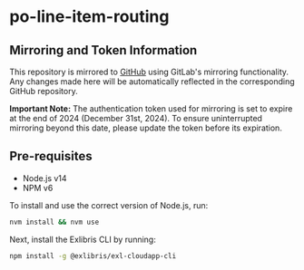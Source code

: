 # po-line-item-routing

## Mirroring and Token Information

This repository is mirrored to [GitHub](https://github.com/OBVSG/po-line-item-routing) using GitLab's mirroring functionality. Any changes made here will be automatically reflected in the corresponding GitHub repository.

**Important Note:** The authentication token used for mirroring is set to expire at the end of 2024 (December 31st, 2024). To ensure uninterrupted mirroring beyond this date, please update the token before its expiration.

## Pre-requisites

- Node.js v14
- NPM v6

To install and use the correct version of Node.js, run:

```sh
nvm install && nvm use
```

Next, install the Exlibris CLI by running:

```sh
npm install -g @exlibris/exl-cloudapp-cli
```
